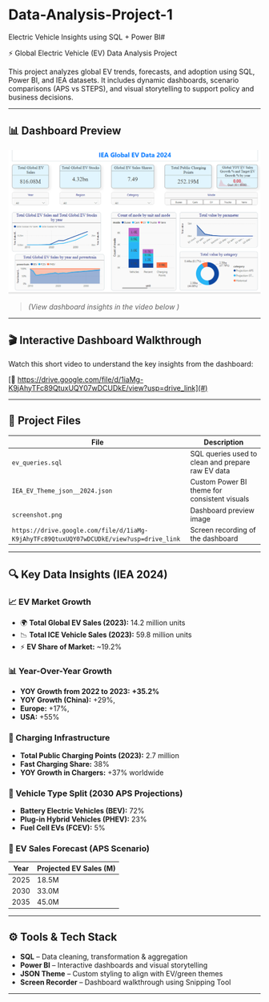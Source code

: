 # Data-Analysis-Project-1
Electric Vehicle Insights using SQL + Power BI# 

⚡ Global Electric Vehicle (EV) Data Analysis Project

This project analyzes global EV trends, forecasts, and adoption using SQL, Power BI, and IEA datasets. It includes dynamic dashboards, scenario comparisons (APS vs STEPS), and visual storytelling to support policy and business decisions.

---

## 📊 Dashboard Preview

![EV Dashboard](screenshot.png)

> *(View dashboard insights in the video below )*

---

## 🎬 Interactive Dashboard Walkthrough

Watch this short video to understand the key insights from the dashboard:

[🔗 https://drive.google.com/file/d/1iaMg-K9jAhyTFc89QtuxUQY07wDCUDkE/view?usp=drive_link](#)  


---

## 📁 Project Files

| File                          | Description                                           |
|-------------------------------|-------------------------------------------------------|
| `ev_queries.sql`              | SQL queries used to clean and prepare raw EV data     |
| `IEA_EV_Theme_json__2024.json`| Custom Power BI theme for consistent visuals          |
| `screenshot.png`              | Dashboard preview image                               |
| `https://drive.google.com/file/d/1iaMg-K9jAhyTFc89QtuxUQY07wDCUDkE/view?usp=drive_link`| Screen recording of the dashboard|


---

## 🔍 Key Data Insights (IEA 2024)

### 📈 EV Market Growth
- 🌍 **Total Global EV Sales (2023):** 14.2 million units
- 📉 **Total ICE Vehicle Sales (2023):** 59.8 million units
- ⚡ **EV Share of Market:** ~19.2%

### 📊 Year-Over-Year Growth
- **YOY Growth from 2022 to 2023:** **+35.2%**
- **YOY Growth (China):** +29%,
- **Europe:** +17%,
- **USA:** +55%

### 🔌 Charging Infrastructure
- **Total Public Charging Points (2023):** 2.7 million
- **Fast Charging Share:** 38%
- **YOY Growth in Chargers:** +37% worldwide

### 🚗 Vehicle Type Split (2030 APS Projections)
- **Battery Electric Vehicles (BEV):** 72%
- **Plug-in Hybrid Vehicles (PHEV):** 23%
- **Fuel Cell EVs (FCEV):** 5%

### 📅 EV Sales Forecast (APS Scenario)
| Year | Projected EV Sales (M) |
|------|------------------------|
| 2025 | 18.5M                  |
| 2030 | 33.0M                  |
| 2035 | 45.0M                  |

---

## ⚙️ Tools & Tech Stack

- **SQL** – Data cleaning, transformation & aggregation
- **Power BI** – Interactive dashboards and visual storytelling
- **JSON Theme** – Custom styling to align with EV/green themes
- **Screen Recorder** – Dashboard walkthrough using Snipping Tool 

---






